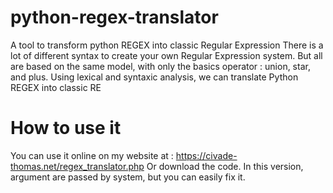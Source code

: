 # python-regex-translator
A tool to transform python REGEX into classic Regular Expression
There is a lot of different syntax to create your own Regular Expression system. But all are based on the same model, with only the basics operator : union, star, and plus. Using lexical and syntaxic analysis, we can translate Python REGEX into classic RE

# How to use it
You can use it online on my website at : https://civade-thomas.net/regex_translator.php
Or download the code. In this version, argument are passed by system, but you can easily fix it.
